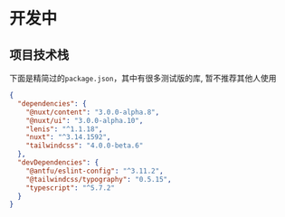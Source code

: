 # 开发中

## 项目技术栈

下面是精简过的`package.json`，其中有很多测试版的库, 暂不推荐其他人使用

```json [package.json]
{
  "dependencies": {
    "@nuxt/content": "3.0.0-alpha.8",
    "@nuxt/ui": "3.0.0-alpha.10",
    "lenis": "^1.1.18",
    "nuxt": "^3.14.1592",
    "tailwindcss": "4.0.0-beta.6"
  },
  "devDependencies": {
    "@antfu/eslint-config": "^3.11.2",
    "@tailwindcss/typography": "0.5.15",
    "typescript": "^5.7.2"
  }
}
```
